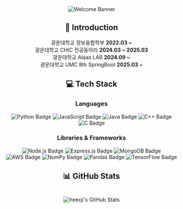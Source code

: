<!-- Header Banner -->
<div align='center'>
  <img src="https://capsule-render.vercel.app/api?type=venom&&color=gradient&height=300&section=header&text=Welcome%20to%20heexji%20github!&fontSize=55&fontColor=CCCCCC" alt="Welcome Banner"/>
</div>

<!-- it's me!-->
<div align='center'>
  <h2>🙌 Introduction</h2>
  광운대학교 정보융합학부 <strong>2022.03 ~</strong>
  <br>
  광운대학교 CHIC 전공동아리 <strong>2024.03 ~ 2025.03</strong>
  <br>
  광운대학교 AIaas LAB <strong>2024.09 ~</strong>
  <br>
  광운대학교 UMC 8th SpringBoot <strong>2025.03 ~</strong>
</div>

<!-- Tech Stack -->
<div align='center'>
  <h2>💻 Tech Stack</h2>
</div>

<!-- Languages -->
<div align='center'>
  <h3>Languages</h3>
</div>
<div class="badges" align='center'>
  <img src="https://img.shields.io/badge/Python-3776AB?style=flat-square&logo=Python&logoColor=white" alt="Python Badge"/>
  <img src="https://img.shields.io/badge/JavaScript-F7DF1E?style=flat-square&logo=JavaScript&logoColor=white" alt="JavaScript Badge"/>
  <img src="https://img.shields.io/badge/Java-007396?style=flat-square&logo=Java&logoColor=white" alt="Java Badge"/>
  <img src="https://img.shields.io/badge/C++-00599C?style=flat-square&logo=Cplusplus&logoColor=white" alt="C++ Badge"/>
  <img src="https://img.shields.io/badge/C-00599C?style=flat-square&logo=C&logoColor=white" alt="C Badge"/>
</div>

<!-- Libraries & Frameworks -->
<div align='center'>
  <h3>Libraries & Frameworks</h3>
</div>
<div class="badges" align='center'>
  <img src="https://img.shields.io/badge/Node.js-339933?style=flat-square&logo=Node.js&logoColor=white" alt="Node.js Badge"/>
  <img src="https://img.shields.io/badge/Express.js-000000?style=flat-square&logo=Express&logoColor=white" alt="Express.js Badge"/>
  <img src="https://img.shields.io/badge/MongoDB-47A248?style=flat-square&logo=MongoDB&logoColor=white" alt="MongoDB Badge"/>
  <br>
  <img src="https://img.shields.io/badge/AWS-232F3E?style=flat-square&logo=amazonwebservices&logoColor=white" alt="AWS Badge"/>
  <img src="https://img.shields.io/badge/NumPy-013243?style=flat-square&logo=NumPy&logoColor=white" alt="NumPy Badge"/>
  <img src="https://img.shields.io/badge/Pandas-150458?style=flat-square&logo=Pandas&logoColor=white" alt="Pandas Badge"/>
  <img src="https://img.shields.io/badge/TensorFlow-FF6F00?style=flat-square&logo=TensorFlow&logoColor=white" alt="TensorFlow Badge"/>
</div>

<!-- GitHub Stats -->
<div align='center'>
  <h2>📊 GitHub Stats</h3>
  <br>
  <img src="https://github-readme-stats.vercel.app/api?username=heexji&show_icons=true&theme=graywhite" alt="heexji's GitHub Stats" />
</div>
